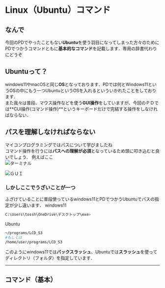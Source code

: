 # Linux（Ubuntu）コマンド
## なんで
今回のPDでやったこともない**Ubuntu**を使う羽目になってしまった方々のために  
PDでつかうコマンドともに**基本的なコマンド**を記載します．専用の辞書代わりにどうぞ  

## Ubuntuって？
windows11やmacOSと同じ**OS**となっております．PDでは何とWindows11というOSの中にもう一つUbuntuというOSを入れるといういかれたことをしております．  
また我々は普段、マウス操作などを使う**GUI操作**をしていますが、今回のＰＤでは**CUI操作(コマンド操作)**というキーボードだけで完結する操作をしなければならない． 

## パスを理解しなければならない
マイコンプログラミングではパスについて学びましたね  
コマンド操作を行うには**パスへの理解が必須**となっているため頭に叩き込むと良いでしょう． 
例えばここ  
![ターミナル]()

![ＧＵＩ]()

### しかしここでうざいことが一つ  

ふざけていることに普段使っているwindows11とPDでつかうUbuntuでパスの指定が少し違います．
windows11
```bash
C:\Users\tossh\OneDrive\デスクトップ\exe>
```

Ubuntu
```bash
~/programs/LCD_S3  
#もしくは  
/home/user/programs/LCD_S3
```

このようにwindows11では**バックスラッシュ**、Ubuntuでは**スラッシュ**を使ってディレクトリ（フォルダ）を指定しています．

---
## コマンド（基本）
